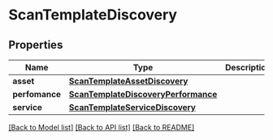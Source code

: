 # ScanTemplateDiscovery

## Properties
Name | Type | Description | Notes
------------ | ------------- | ------------- | -------------
**asset** | [**ScanTemplateAssetDiscovery**](ScanTemplateAssetDiscovery.md) |  | [optional] 
**perfomance** | [**ScanTemplateDiscoveryPerformance**](ScanTemplateDiscoveryPerformance.md) |  | [optional] 
**service** | [**ScanTemplateServiceDiscovery**](ScanTemplateServiceDiscovery.md) |  | [optional] 

[[Back to Model list]](../README.md#documentation-for-models) [[Back to API list]](../README.md#documentation-for-api-endpoints) [[Back to README]](../README.md)

